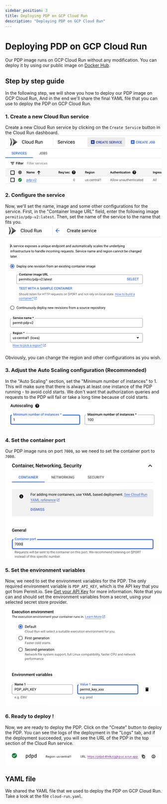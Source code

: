 ```yaml
---
sidebar_position: 3
title: Deploying PDP on GCP Cloud Run
description: "Deploying PDP on GCP Cloud Run"
---
```


# Deploying PDP on GCP Cloud Run
Our PDP image runs on GCP Cloud Run without any modification. You can deploy it by using our public image on [Docker Hub](https://hub.docker.com/r/oryd/pdp).

## Step by step guide
In the following step, we will show you how to deploy our PDP image on GCP Cloud Run,
And in the end we'll share the final YAML file that you can use to deploy the PDP on GCP Cloud Run.

### 1. Create a new Cloud Run service
Create a new Cloud Run service by clicking on the `Create Service` button in the Cloud Run dashboard.
![Create Service](../images/gcp/1.png)

### 2. Configure the service
Now, we'll set the name, image and some other configurations for the service.
First, in the "Container Image URL" field, enter the following image `permitio/pdp-v2:latest`.
Then, set the name of the service to the name that fits you.
![Configure Service](../images/gcp/2.png)
Obviously, you can change the region and other configurations as you wish.

### 3. Adjust the Auto Scaling configuration (Recommended)
In the "Auto Scaling" section, set the "Minimum number of instances" to 1.
This will make sure that there is always at least one instance of the PDP running - to avoid cold starts.
We don't want that authorization queries and requests to the PDP will fail or take a long time because of cold starts.
![Auto Scaling](../images/gcp/3.png)

### 4. Set the container port
Our PDP image runs on port `7000`, so we need to set the container port to `7000`.
![Container Port](../images/gcp/4.png)

### 5. Set the environment variables
Now, we need to set the environment variables for the PDP.
The only required environment variable is `PDP_API_KEY`, which is the API key that you got from Permit.io.
See [Get your API Key](/api/api-with-cli) for more information.
Note that you can and should set the environment variables from a secret, using your selected secret store provider.
![Environment Variables](../images/gcp/5.png)

### 6. Ready to deploy !
Now, we are ready to deploy the PDP.
Click on the "Create" button to deploy the PDP.
You can see the logs of the deployment in the "Logs" tab, and if the deployment succeeded, you will see the URL of the PDP in the top section of the Cloud Run service.
![Deploy](../images/gcp/6.png)


## YAML file
We shared the YAML file that we used to deploy the PDP on GCP Cloud Run.
Take a look at the file `cloud-run.yaml`.
